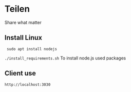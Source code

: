 # Teilen
Share what matter

## Install Linux
<code> sudo apt install nodejs</code> <br>
<code> ./install_requirements.sh</code>
To install node.js used packages

## Client use
<code>http://localhost:3030</code>
